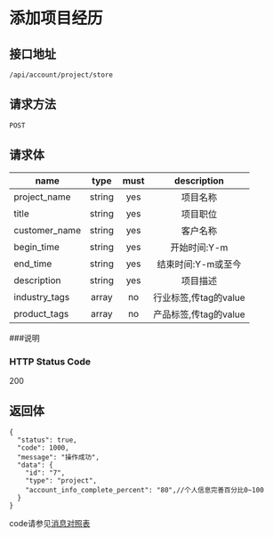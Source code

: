 # 添加项目经历

## 接口地址

`/api/account/project/store`

## 请求方法

`POST`

## 请求体

| name     | type     | must     | description |
|----------|:--------:|:--------:|:--------:|
| project_name   | string   | yes      | 项目名称 |
| title    | string   | yes       | 项目职位 |
| customer_name    | string   | yes       | 客户名称 |
| begin_time  | string   | yes      | 开始时间:Y-m |
| end_time    | string   | yes      | 结束时间:Y-m或至今 |
| description | string   | yes      | 项目描述 |
| industry_tags | array | no       | 行业标签,传tag的value | 
| product_tags | array | no        | 产品标签,传tag的value |

###说明


### HTTP Status Code

200

## 返回体
```json5
{
  "status": true,
  "code": 1000,
  "message": "操作成功",
  "data": {
  	"id": "7",
  	"type": "project",
  	"account_info_complete_percent": "80",//个人信息完善百分比0~100
  }
}
```

code请参见[消息对照表](消息对照表.md)
